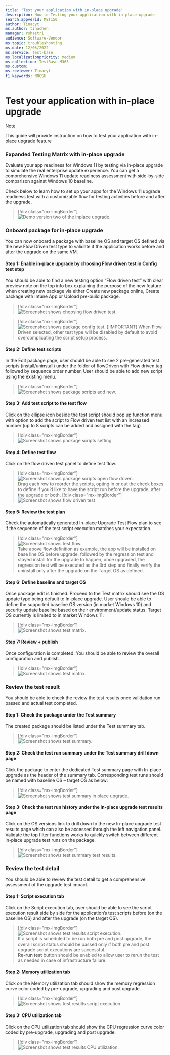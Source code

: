 ```yaml
---
title: 'Test your application with in-place upgrade'
description: How to Testing your application with in-place upgrade
search.appverid: MET150
author: Tinacyt
ms.author: tinachen
manager: rshastri
audience: Software-Vendor
ms.topic: troubleshooting
ms.date: 12/05/2022
ms.service: test-base
ms.localizationpriority: medium
ms.collection: TestBase-M365
ms.custom:
ms.reviewer: Tinacyt
f1.keywords: NOCSH
---
```


# Test your application with in-place upgrade
 > [!NOTE]
 > This guide will provide instruction on how to test your application with in-place upgrade feature

### Expanded Testing Matrix with in-place upgrade
Evaluate your app readiness for Windows 11 by testing via in-place upgrade to simulate the real enterprise update experience. You can get a comprehensive Windows 11 update readiness assessment with side-by-side comparison against Windows 10 baseline.

Check below to learn how to set up your apps for the Windows 11 upgrade readiness test with a customizable flow for testing activities before and after the upgrade.
 > [!div class="mx-imgBorder"]
 > ![Demo version two of the inplace upgrade.](Media/inplace-upgrade-demo-v2.gif)
### Onboard package for in-place upgrade
You can now onboard a package with baseline OS and target OS defined via the new Flow Driven test type to validate if the application works before and after the upgrade on the same VM.

#### Step 1: Enable in-place upgrade by choosing Flow driven test in Config test step
You should be able to find a new testing option “Flow driven test” with clear preview note on the top info box explaining the purpose of the new feature when creating new package via either Create new package online, Create package with Intune App or Upload pre-build package.
 > [!div class="mx-imgBorder"]  
 > ![Screenshot shows choosing flow driven test.](Media/testwithupgrade01.png)

 > [!div class="mx-imgBorder"]  
 > ![Screenshot shows package config test.](Media/testwithupgrade02.png)
 > [!IMPORTANT]
 > When Flow Driven selected, other test type will be disabled by default to avoid overcomplicating the script setup process.
 
 #### Step 2: Define test scripts
 In the Edit package page, user should be able to see 2 pre-generated test scripts (install/uninstall) under the folder of flowDriven with Flow driven tag followed by sequence order number. User should be able to add new script using the existing menu.
 > [!div class="mx-imgBorder"]  
 > ![Screenshot shows package scripts add new.](Media/testwithupgrade03.png)

#### Step 3: Add test script to the test flow
Click on the ellipse icon beside the test script should pop up function menu with option to add the script to Flow driven test list with an increased number (up to 8 scripts can be added and assigned with the tag)
 > [!div class="mx-imgBorder"]  
 > ![Screenshot shows package scripts setting](Media/testwithupgrade04.png)

#### Step 4: Define test flow
Click on the flow driven test panel to define test flow.
 > [!div class="mx-imgBorder"]  
 > ![Screenshot shows package scripts open flow driven.](Media/testwithupgrade05.png)  
 > Drag each row to reorder the scripts, opting in or out the check boxes to define if you’d like to have the script run before the upgrade, after the upgrade or both.
 > [!div class="mx-imgBorder"]  
 > ![Screenshot shows flow driven test](Media/testwithupgrade06.png)

#### Step 5: Review the test plan
Check the automatically generated In-place Upgrade Test Flow plan to see if the sequence of the test script execution matches your expectation. 
 > [!div class="mx-imgBorder"]  
 > ![Screenshot shows test flow.](Media/testwithupgrade07.png)    
 > Take above flow definition as example, the app will be installed on base line OS before upgrade, followed by the regression test and stayed install for the upgrade to happen, once upgraded, the regression test will be executed as the 3rd step and finally verify the uninstall only after the upgrade on the Target OS as defined.

#### Step 6: Define baseline and target OS
Once package edit is finished. Proceed to the Test matrix should see the OS update type being default to In-place upgrade. User should be able to define the supported baseline OS version (in market Windows 10) and security update baseline based on their environment/update status. Target OS currently is limited to in market Windows 11.
 > [!div class="mx-imgBorder"]  
 > ![Screenshot shows test matrix.](Media/testwithupgrade08.png)

#### Step 7: Review + publish
Once  configuration is completed. You should be able to review the overall configuration and publish.
 > [!div class="mx-imgBorder"]  
 > ![Screenshot shows test matrix.](Media/testwithupgrade09.png)

### Review the test result
You should be able to check the review the test results once validation run passed and actual test completed.

#### Step 1: Check the package under the Test summary
The created package should be listed under the Test summary tab.
 > [!div class="mx-imgBorder"]  
 > ![Screenshot shows test summary.](Media/testwithupgrade10.png)

#### Step 2: Check the test run summary under the Test summary drill down page
Click the package to enter the dedicated Test summary page with In-place upgrade as the header of the summary tab. Corresponding test runs should be named with baseline OS – target OS as below:
 > [!div class="mx-imgBorder"]  
 > ![Screenshot shows test summary in place upgrade.](Media/testwithupgrade11.png)

#### Step 3: Check the test run history under the In-place upgrade test results page
Click on the OS versions link to drill down to the new In-place upgrade test results page which can also be accessed through the left navigation panel. Validate the top filter functions works to quickly switch between different in-place upgrade test runs on the package. 
 > [!div class="mx-imgBorder"]  
 > ![Screenshot shows test summary test results.](Media/testwithupgrade12.png)

### Review the test detail
You should be able to review the test detail to get a comprehensive assessment of the upgrade test impact.

#### Step 1: Script execution tab
Click on the Script execution tab, user should be able to see the script execution result side by side for the application’s test scripts before (on the baseline OS) and after the upgrade (on the target OS). 
 > [!div class="mx-imgBorder"]  
 > ![Screenshot shows test results script execution.](Media/testwithupgrade13.png)  
 > If a script is scheduled to be run both pre and post upgrade, the overall script status should be passed only if both pre and post upgrade script executions are successful.  
 > **Re-run test** button should be enabled to allow user to rerun the test as needed in case of infrastructure failure.

#### Step 2: Memory utilization tab
Click on the Memory utilization tab should show the memory regression curve color coded by pre-upgrade, upgrading and post upgrade.
> [!div class="mx-imgBorder"]  
> ![Screenshot shows test results script execution.](Media/testwithupgrade14.png)

#### Step 3: CPU utilization tab
Click on the CPU utilization tab should show the CPU regression curve color coded by pre-upgrade, upgrading and post upgrade.
> [!div class="mx-imgBorder"]  
> ![Screenshot shows test results CPU utilization.](Media/testwithupgrade15.png)





 

 
